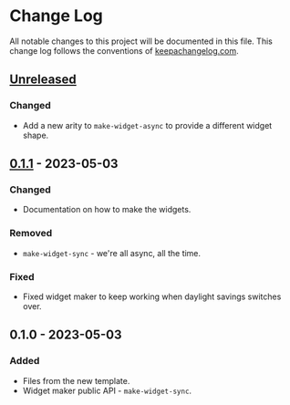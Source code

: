 # Change Log
All notable changes to this project will be documented in this file. This change log follows the conventions of [keepachangelog.com](http://keepachangelog.com/).

## [Unreleased]
### Changed
- Add a new arity to `make-widget-async` to provide a different widget shape.

## [0.1.1] - 2023-05-03
### Changed
- Documentation on how to make the widgets.

### Removed
- `make-widget-sync` - we're all async, all the time.

### Fixed
- Fixed widget maker to keep working when daylight savings switches over.

## 0.1.0 - 2023-05-03
### Added
- Files from the new template.
- Widget maker public API - `make-widget-sync`.

[Unreleased]: https://sourcehost.site/your-name/broadcast/compare/0.1.1...HEAD
[0.1.1]: https://sourcehost.site/your-name/broadcast/compare/0.1.0...0.1.1
